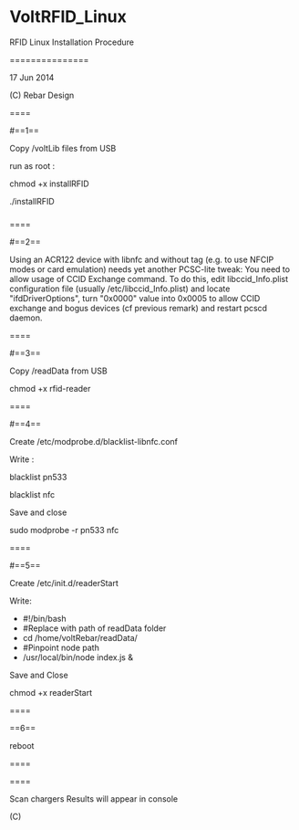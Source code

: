 VoltRFID_Linux
==============

RFID Linux Installation Procedure

===============

17 Jun 2014 

(C) Rebar Design

====

#==1==

Copy /voltLib files from USB

run as root :

chmod +x installRFID

./installRFID

###
====

#==2==

Using an ACR122 device with libnfc and without tag (e.g. to use NFCIP modes or
card emulation) needs yet another PCSC-lite tweak: You need to allow usage of
CCID Exchange command.  To do this, edit libccid_Info.plist configuration file
(usually /etc/libccid_Info.plist) and locate "<key>ifdDriverOptions</key>",
turn "<string>0x0000</string>" value into 0x0005 to allow CCID exchange and bogus devices (cf previous remark) and
restart pcscd daemon.

====

#==3==

Copy /readData from USB 

chmod +x rfid-reader




====

#==4==

Create /etc/modprobe.d/blacklist-libnfc.conf

Write :

blacklist pn533

blacklist nfc

Save and close

sudo modprobe -r pn533 nfc

====

#==5==

Create /etc/init.d/readerStart 

Write:

- #!/bin/bash
- #Replace with path of readData folder
- cd /home/voltRebar/readData/
- #Pinpoint node path
- /usr/local/bin/node index.js &

Save and Close

chmod +x readerStart

====

==6== 

reboot

====

====

Scan chargers 
Results will appear in console


(C)

